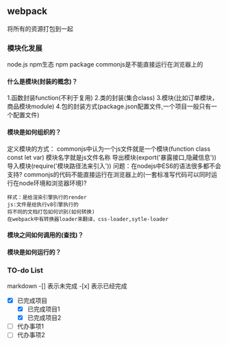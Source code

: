 ## webpack
将所有的资源打包到一起
### 模块化发展 
node.js npm生态 npm package
commonjs是不能直接运行在浏览器上的
#### 什么是模块(封装的概念)？
1.函数封装function(不利于复用)
2.类的封装(集合class)
3.模块(比如订单模块，商品模块module)
4.包的封装方式(package.json配置文件,一个项目一般只有一个配置文件)
#### 模块是如何组织的？
定义模块的方式：
commonjs中认为一个js文件就是一个模块(function class const let var)
模块名字就是js文件名称
导出模块(export('暴露接口,隐藏信息'))
导入模块(require('模块路径法来引入'))
问题：在nodejs中ES6的语法很多都不会支持?
	commonjs的代码不能直接运行在浏览器上的(一套标准写代码可以同时运行在node环境和浏览器环境)?

	样式：是给渲染引擎执行的render
	js:文件是给执行v8引擎执行的
	将不同的文档打包如何识别(如何转换)
	在webpack中有转换器loader来翻译，css-loader,sytle-loader
#### 模块之间如何调用的(查找)？
#### 模块是如何运行的？

### TO-do List
markdown -[] 表示未完成 -[x] 表示已经完成
- [x] 已完成项目
	- [x] 已完成项目1
	- [x] 已完成项目2
- [ ] 代办事项1
- [ ] 代办事项2